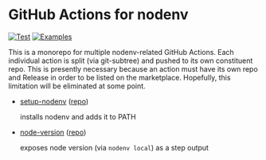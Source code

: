 # GitHub Actions for nodenv

[![Test](https://github.com/nodenv/actions/workflows/Test/badge.svg)](https://github.com/nodenv/actions/actions?query=workflow%3ATest)
[![Examples](https://github.com/nodenv/actions/workflows/Examples/badge.svg)](https://github.com/nodenv/actions/actions?query=workflow%3AExamples)

This is a monorepo for multiple nodenv-related GitHub Actions.
Each individual action is split (via git-subtree) and pushed to its own constituent repo.
This is presently necessary because an action must have its own repo and Release in order to be listed on the marketplace.
Hopefully, this limitation will be eliminated at some point.

- [setup-nodenv](setup-nodenv) ([repo](https://github.com/nodenv/actions-setup-nodenv))

    installs nodenv and adds it to PATH

- [node-version](node-version) ([repo](https://github.com/nodenv/actions-node-version))

    exposes node version (via `nodenv local`) as a step output
